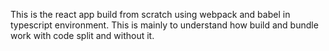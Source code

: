 This is the react app build from scratch using webpack and babel in typescript environment. This is mainly to understand how build and bundle work with code split and without it.
